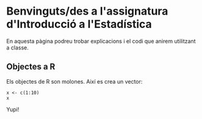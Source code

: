 # Benvinguts/des a l'assignatura d'Introducció a l'Estadística 

En aquesta pàgina podreu trobar explicacions i el codi que anirem utilitzant a classe. 

## Objectes a R

Els objectes de R son molones. Així es crea un vector:

```{r}
x <- c(1:10)
x
```

Yupi!
